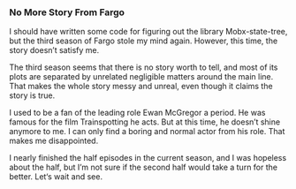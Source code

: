 ### No More Story From Fargo
I should have written some code for figuring out the library Mobx-state-tree, but the third season of Fargo stole my mind again. However, this time, the story doesn’t satisfy me.

The third season seems that there is no story worth to tell, and most of its plots are separated by unrelated negligible matters around the main line. That makes the whole story messy and unreal, even though it claims the story is true.

I used to be a fan of the leading role Ewan McGregor a period. He was famous for the film Trainspotting he acts. But at this time, he doesn’t shine anymore to me. I can only find a boring and normal actor from his role. That makes me disappointed.

I nearly finished the half episodes in the current season, and I was hopeless about the half, but I’m not sure if the second half would take a turn for the better. Let‘s wait and see.
